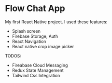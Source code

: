 
# Flow Chat App

My first React Native project. I used these features:

- Splash screen
- Firebase Storage, Auth
- React Navigation
- React native crop image picker

TODOS:

- Fireabase Cloud Messaging
- Redux State Management
- Tailwind Css Integration

